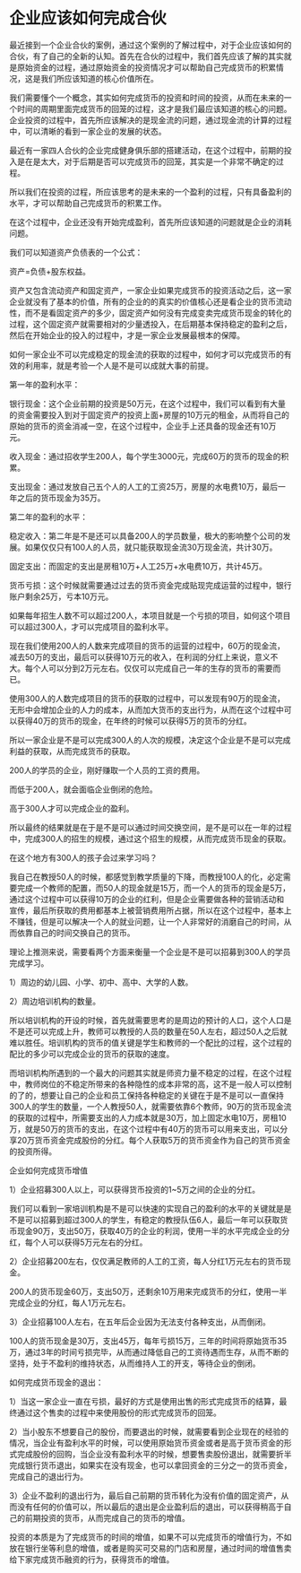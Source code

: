 # 企业应该如何完成合伙

最近接到一个企业合伙的案例，通过这个案例的了解过程中，对于企业应该如何的合伙，有了自己的全新的认知。首先在合伙的过程中，我们首先应该了解的其实就是原始资金的过程，通过原始资金的投资情况才可以帮助自己完成货币的积累情况，这是我们所应该知道的核心价值所在。

我们需要懂个一个概念，其实如何完成货币的投资和时间的投资，从而在未来的一个时间的周期里面完成货币的回笼的过程，这才是我们最应该知道的核心的问题。企业投资的过程中，首先所应该解决的是现金流的问题，通过现金流的计算的过程中，可以清晰的看到一家企业的发展的状态。

最近有一家四人合伙的企业完成健身俱乐部的搭建活动，在这个过程中，前期的投入是在是太大，对于后期是否可以完成货币的回笼，其实是一个非常不确定的过程。

所以我们在投资的过程，所应该思考的是未来的一个盈利的过程，只有具备盈利的水平，才可以帮助自己完成货币的积累工作。

在这个过程中，企业还没有开始完成盈利，首先所应该知道的问题就是企业的消耗问题。

我们可以知道资产负债表的一个公式：

资产=负债+股东权益。

资产又包含流动资产和固定资产，一家企业如果完成货币的投资活动之后，这一家企业就没有了基本的价值，所有的企业的的真实的价值核心还是看企业的货币流动性，而不是看固定资产的多少，固定资产如何没有完成变卖完成货币现金的转化的过程，这个固定资产就需要相对的少量透投入，在后期基本保持稳定的盈利之后，然后在开始企业的投入的过程中，才是一家企业发展最根本的保障。

如何一家企业不可以完成稳定的现金流的获取的过程中，如何才可以完成货币的有效的利用率，就是考验一个人是不是可以成就大事的前提。

第一年的盈利水平：

银行现金：这个企业前期的投资是50万元，在这个过程中，我们可以看到有大量的资金需要投入到对于固定资产的投资上面+房屋的10万元的租金，从而将自己的原始的货币的资金消减一空，在这个过程中，企业手上还具备的现金还有10万元。

收入现金：通过招收学生200人，每个学生3000元，完成60万的货币的现金的积累。

支出现金：通过发放自己五个人的人工的工资25万，房屋的水电费10万，最后一年之后的货币现金为35万。

第二年的盈利的水平：

稳定收入：第二年是不是还可以具备200人的学员数量，极大的影响整个公司的发展。如果仅仅只有100人的人员，就只能获取现金流30万现金流，共计30万。

固定支出：而固定的支出是房租10万+人工25万+水电费10万，共计45万。

货币亏损：这个时候就需要通过过去的货币资金完成贴现完成运营的过程中，银行账户剩余25万，亏本10万元。

如果每年招生人数不可以超过200人，本项目就是一个亏损的项目，如何这个项目可以超过300人，才可以完成项目的盈利水平。

现在我们使用200人的人数来完成项目的货币的运营的过程中，60万的现金流，减去50万的支出，最后可以获得10万元的收入，在利润的分红上来说，意义不大。每个人可以分到2万元左右。仅仅可以完成自己一年的生存的货币的需要而已。

使用300人的人数完成项目的货币的获取的过程中，可以发现有90万的现金流，无形中会增加企业的人力的成本，从而加大货币的支出行为，从而在这个过程中可以获得40万的货币的现金，在年终的时候可以获得5万的货币的分红。

所以一家企业是不是可以完成300人的人次的规模，决定这个企业是不是可以完成利益的获取，从而完成货币的获取。

200人的学员的企业，刚好赚取一个人员的工资的费用。

而低于200人，就会面临企业倒闭的危险。

高于300人才可以完成企业的盈利。

所以最终的结果就是在于是不是可以通过时间交换空间，是不是可以在一年的过程中，完成300人的招生的规模，通过这个招生的规模，从而完成货币现金的获取。

在这个地方有300人的孩子会过来学习吗？

我自己在教授50人的时候，都感觉到教学质量的下降，而教授100人的化，必定需要完成一个教师的配置，而50人的现金就是15万，而一个人的货币的现金是5万，通过这个过程中可以获得10万的企业的红利，但是企业需要做各种的营销活动和宣传，最后所获取的费用都基本上被营销费用所占据，所以在这个过程中，基本上不赚钱，但是可以解决一个人的就业问题，让一个人非常好的消磨自己的时间，从而依靠自己的时间交换自己的货币。

理论上推测来说，需要看两个方面来衡量一个企业是不是可以招募到300人的学员完成学习。

1）周边的幼儿园、小学、初中、高中、大学的人数。

2）周边培训机构的数量。

所以培训机构的开设的时候，首先就需要思考的是周边的预计的人口，这个人口是不是还可以完成上升，教师可以教授的人员的数量在50人左右，超过50人之后就难以胜任。培训机构的货币的值关键是学生和教师的一个配比的过程，这个过程的配比的多少可以完成企业的货币的获取的速度。

而培训机构所遇到的一个最大的问题其实就是师资力量不稳定的过程，在这个过程中，教师岗位的不稳定所带来的各种隐性的成本非常的高，这不是一般人可以控制的了的，想要让自己的企业和员工保持各种稳定的关键在于是不是可以一直保持300人的学生的数量，一个人教授50人，就需要依靠6个教师，90万的货币现金流的获取的过程中，所需要支出的人力成本就是30万，加上固定水电10万，房租10万，就是50万的货币的支出，在这个过程中有40万的货币可以用来支出，可以分享20万货币资金完成股份的分红。每个人获取5万的货币资金作为自己的货币资金的投资所得。

企业如何完成货币增值

1）企业招募300人以上，可以获得货币投资的1~5万之间的企业的分红。

我们可以看到一家培训机构是不是可以快速的实现自己的盈利的水平的关键就是是不是可以招募到超过300人的学生，有稳定的教授队伍6人，最后一年可以获取货币现金90万，支出50万，获取40万的企业的利润，使用一半的水平完成企业的分红，每个人可以获得5万元左右的分红。

2）企业招募200左右，仅仅满足教师的人工的工资，每人分红1万元左右的货币现金。

200人的货币现金60万，支出50万，还剩余10万用来完成货币的分红，使用一半完成企业的分红，每人1万元左右。

3）企业招募100人左右，在五年后企业因为无法支付各种支出，从而倒闭。

100人的货币现金是30万，支出45万，每年亏损15万，三年的时间将原始货币35万，通过3年的时间亏损完毕，从而通过降低自己的工资待遇而生存，从而不断的坚持，处于不盈利的维持状态，从而维持人工的开支，等待企业的倒闭。

如何完成货币现金的退出：

1）当这一家企业一直在亏损，最好的方式是使用出售的形式完成货币的结算，最终通过这个售卖的过程中来使用股份的形式完成货币的回笼。

2）当小股东不想要自己的股份，而要退出的时候，就需要看到企业现在的经验的情况，当企业有盈利水平的时候，可以使用原始货币资金或者是高于货币资金的形式完成股份的回购，当企业没有盈利水平的时候，想要售卖股份退出，就需要折半完成银行货币退出，如果实在没有现金，也可以拿回资金的三分之一的货币资金，完成自己的退出行为。

3）企业不盈利的退出行为，最后自己前期的货币转化为没有价值的固定资产，从而没有任何的价值可以，所以最后的退出是企业盈利后的退出，可以获得稍高于自己的前期投资的货币，从而完成自己的货币的增值。

投资的本质是为了完成货币的时间的增值，如果不可以完成货币的增值行为，不如放在银行坐等利息的增值，或者是购买可交易的门店和房屋，通过时间的增值售卖给下家完成货币融资的行为，获得货币的增值。
